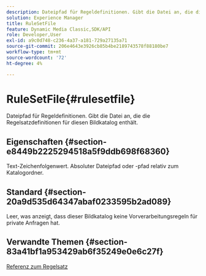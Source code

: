 ```yaml
---
description: Dateipfad für Regeldefinitionen. Gibt die Datei an, die die Regelsatzdefinitionen für diesen Bildkatalog enthält.
solution: Experience Manager
title: RuleSetFile
feature: Dynamic Media Classic,SDK/API
role: Developer,User
exl-id: a9c0d748-c236-4a37-a181-729a27135a71
source-git-commit: 206e4643e3926cb85b4be2189743578f88180be7
workflow-type: tm+mt
source-wordcount: '72'
ht-degree: 4%

---
```


# RuleSetFile{#rulesetfile}

Dateipfad für Regeldefinitionen. Gibt die Datei an, die die Regelsatzdefinitionen für diesen Bildkatalog enthält.

## Eigenschaften {#section-e8449b2225294518a5f9ddb698f68360}

Text-Zeichenfolgenwert. Absoluter Dateipfad oder -pfad relativ zum Katalogordner.

## Standard {#section-20a9d535d64347abaf0233595b2ad089}

Leer, was anzeigt, dass dieser Bildkatalog keine Vorverarbeitungsregeln für private Anfragen hat.

## Verwandte Themen {#section-83a41bf1a953429ab6f35249e0e6c27f}

[Referenz zum Regelsatz](../../../../../is-api/image-catalog/image-serving-api-ref/c-image-catalog-reference/c-rule-set-reference/c-rule-set-reference.md#concept-3e5058cf3507470b82cac638df23ea8e)
